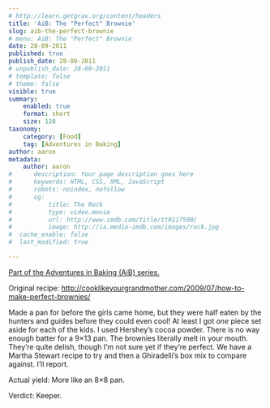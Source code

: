 ```yaml
---
# http://learn.getgrav.org/content/headers
title: 'AiB: The "Perfect" Brownie'
slug: aib-the-perfect-brownie
# menu: AiB: The "Perfect" Brownie
date: 28-09-2011
published: true
publish_date: 28-09-2011
# unpublish_date: 28-09-2011
# template: false
# theme: false
visible: true
summary:
    enabled: true
    format: short
    size: 128
taxonomy:
    category: [Food]
    tag: [Adventures in Baking]
author: aaron
metadata:
    author: aaron
#      description: Your page description goes here
#      keywords: HTML, CSS, XML, JavaScript
#      robots: noindex, nofollow
#      og:
#          title: The Rock
#          type: video.movie
#          url: http://www.imdb.com/title/tt0117500/
#          image: http://ia.media-imdb.com/images/rock.jpg
#  cache_enable: false
#  last_modified: true

---
```


[Part of the Adventures in Baking (AiB) series.](../adventures-in-baking-aib-overview "Adventures in Baking (AiB): Overview")

Original recipe: <http://cooklikeyourgrandmother.com/2009/07/how-to-make-perfect-brownies/>

Made a pan for before the girls came home, but they were half eaten by the hunters and guides before they could even cool! At least I got *one* piece set aside for each of the kids. I used Hershey’s cocoa powder. There is no way enough batter for a 9×13 pan. The brownies literally melt in your mouth. They’re quite delish, though I’m not sure yet if they’re perfect. We have a Martha Stewart recipe to try and then a Ghiradelli’s box mix to compare against. I’ll report.

Actual yield: More like an 8×8 pan.

Verdict: Keeper.

